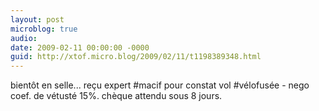 ```yaml
---
layout: post
microblog: true
audio: 
date: 2009-02-11 00:00:00 -0000
guid: http://xtof.micro.blog/2009/02/11/t1198389348.html
---
```

bientôt en selle... reçu expert #macif pour constat vol  #vélofusée - nego coef. de vétusté 15%. chèque attendu sous 8 jours.
